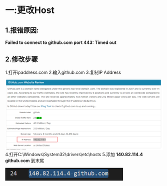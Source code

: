# 一:更改Host

## 1.报错原因:

**Failed to connect to github.com port 443: Timed out**

## 2.修改步骤

1.打开ipaddress.com
2.输入github.com
3.复制IP Address

![image-20220801160045621](image-20220801160045621.png)4.打开C:\Windows\System32\drivers\etc\hosts
5.添加  **140.82.114.4 github.com**  到末尾

![image-20220801160029609](image-20220801160029609.png)

